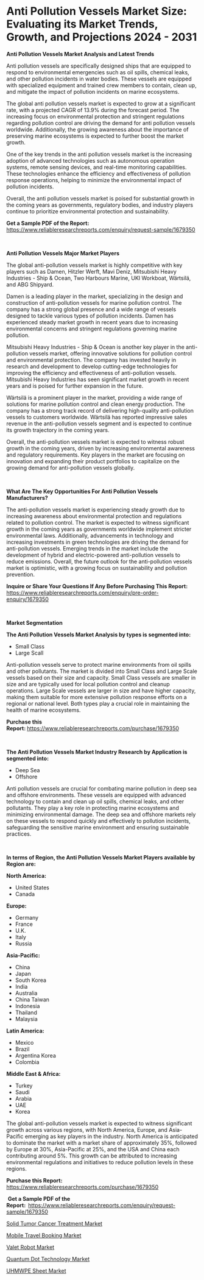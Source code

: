 <p><h1>Anti Pollution Vessels Market Size: Evaluating its Market Trends, Growth, and Projections 2024 - 2031</h1></p><p><strong>Anti Pollution Vessels Market Analysis and Latest Trends</strong></p>
<p><p>Anti pollution vessels are specifically designed ships that are equipped to respond to environmental emergencies such as oil spills, chemical leaks, and other pollution incidents in water bodies. These vessels are equipped with specialized equipment and trained crew members to contain, clean up, and mitigate the impact of pollution incidents on marine ecosystems.</p><p>The global anti pollution vessels market is expected to grow at a significant rate, with a projected CAGR of 13.9% during the forecast period. The increasing focus on environmental protection and stringent regulations regarding pollution control are driving the demand for anti pollution vessels worldwide. Additionally, the growing awareness about the importance of preserving marine ecosystems is expected to further boost the market growth.</p><p>One of the key trends in the anti pollution vessels market is the increasing adoption of advanced technologies such as autonomous operation systems, remote sensing devices, and real-time monitoring capabilities. These technologies enhance the efficiency and effectiveness of pollution response operations, helping to minimize the environmental impact of pollution incidents.</p><p>Overall, the anti pollution vessels market is poised for substantial growth in the coming years as governments, regulatory bodies, and industry players continue to prioritize environmental protection and sustainability.</p></p>
<p><strong>Get a Sample PDF of the Report:&nbsp;</strong> <a href="https://www.reliableresearchreports.com/enquiry/request-sample/1679350">https://www.reliableresearchreports.com/enquiry/request-sample/1679350</a></p>
<p>&nbsp;</p>
<p><strong>Anti Pollution Vessels Major Market Players</strong></p>
<p><p>The global anti-pollution vessels market is highly competitive with key players such as Damen, Hitzler Werft, Mavi Deniz, Mitsubishi Heavy Industries - Ship & Ocean, Two Harbours Marine, UKI Workboat, Wärtsilä, and ABG Shipyard. </p><p>Damen is a leading player in the market, specializing in the design and construction of anti-pollution vessels for marine pollution control. The company has a strong global presence and a wide range of vessels designed to tackle various types of pollution incidents. Damen has experienced steady market growth in recent years due to increasing environmental concerns and stringent regulations governing marine pollution.</p><p>Mitsubishi Heavy Industries - Ship & Ocean is another key player in the anti-pollution vessels market, offering innovative solutions for pollution control and environmental protection. The company has invested heavily in research and development to develop cutting-edge technologies for improving the efficiency and effectiveness of anti-pollution vessels. Mitsubishi Heavy Industries has seen significant market growth in recent years and is poised for further expansion in the future.</p><p>Wärtsilä is a prominent player in the market, providing a wide range of solutions for marine pollution control and clean energy production. The company has a strong track record of delivering high-quality anti-pollution vessels to customers worldwide. Wärtsilä has reported impressive sales revenue in the anti-pollution vessels segment and is expected to continue its growth trajectory in the coming years.</p><p>Overall, the anti-pollution vessels market is expected to witness robust growth in the coming years, driven by increasing environmental awareness and regulatory requirements. Key players in the market are focusing on innovation and expanding their product portfolios to capitalize on the growing demand for anti-pollution vessels globally.</p></p>
<p>&nbsp;</p>
<p><strong>What Are The Key Opportunities For Anti Pollution Vessels Manufacturers?</strong></p>
<p><p>The anti-pollution vessels market is experiencing steady growth due to increasing awareness about environmental protection and regulations related to pollution control. The market is expected to witness significant growth in the coming years as governments worldwide implement stricter environmental laws. Additionally, advancements in technology and increasing investments in green technologies are driving the demand for anti-pollution vessels. Emerging trends in the market include the development of hybrid and electric-powered anti-pollution vessels to reduce emissions. Overall, the future outlook for the anti-pollution vessels market is optimistic, with a growing focus on sustainability and pollution prevention.</p></p>
<p><strong>Inquire or Share Your Questions If Any Before Purchasing This Report:</strong> <a href="https://www.reliableresearchreports.com/enquiry/pre-order-enquiry/1679350">https://www.reliableresearchreports.com/enquiry/pre-order-enquiry/1679350</a></p>
<p>&nbsp;</p>
<p><strong>Market Segmentation</strong></p>
<p><strong>The Anti Pollution Vessels Market Analysis by types is segmented into:</strong></p>
<p><ul><li>Small Class</li><li>Large Scall</li></ul></p>
<p><p>Anti-pollution vessels serve to protect marine environments from oil spills and other pollutants. The market is divided into Small Class and Large Scale vessels based on their size and capacity. Small Class vessels are smaller in size and are typically used for local pollution control and cleanup operations. Large Scale vessels are larger in size and have higher capacity, making them suitable for more extensive pollution response efforts on a regional or national level. Both types play a crucial role in maintaining the health of marine ecosystems.</p></p>
<p><strong>Purchase this Report:&nbsp;</strong><a href="https://www.reliableresearchreports.com/purchase/1679350">https://www.reliableresearchreports.com/purchase/1679350</a></p>
<p>&nbsp;</p>
<p><strong>The Anti Pollution Vessels Market Industry Research by Application is segmented into:</strong></p>
<p><ul><li>Deep Sea</li><li>Offshore</li></ul></p>
<p><p>Anti pollution vessels are crucial for combating marine pollution in deep sea and offshore environments. These vessels are equipped with advanced technology to contain and clean up oil spills, chemical leaks, and other pollutants. They play a key role in protecting marine ecosystems and minimizing environmental damage. The deep sea and offshore markets rely on these vessels to respond quickly and effectively to pollution incidents, safeguarding the sensitive marine environment and ensuring sustainable practices.</p></p>
<p>&nbsp;</p>
<p><strong>In terms of Region, the Anti Pollution Vessels Market Players available by Region are:</strong></p>
<p>
    <p> <strong> North America: </strong>
        <ul>
            <li>United States</li>
            <li>Canada</li>
        </ul>
        </p> 
    <p> <strong> Europe: </strong>
        <ul>
            <li>Germany</li>
            <li>France</li>
            <li>U.K.</li>
            <li>Italy</li>
            <li>Russia</li>
        </ul>
        </p> 
    <p> <strong> Asia-Pacific: </strong>
        <ul>
            <li>China</li>
            <li>Japan</li>
            <li>South Korea</li>
            <li>India</li>
            <li>Australia</li>
            <li>China Taiwan</li>
            <li>Indonesia</li>
            <li>Thailand</li>
            <li>Malaysia</li>
        </ul>
        </p> 
    <p> <strong> Latin America: </strong>
        <ul>
            <li>Mexico</li>
            <li>Brazil</li>
            <li>Argentina Korea</li>
            <li>Colombia</li>
        </ul>
        </p> 
    <p> <strong> Middle East & Africa: </strong>
        <ul>
            <li>Turkey</li>
            <li>Saudi</li>
            <li>Arabia</li>
            <li>UAE</li>
            <li>Korea</li>
        </ul>
    </p>
    </p>
<p><p>The global anti-pollution vessels market is expected to witness significant growth across various regions, with North America, Europe, and Asia-Pacific emerging as key players in the industry. North America is anticipated to dominate the market with a market share of approximately 35%, followed by Europe at 30%, Asia-Pacific at 25%, and the USA and China each contributing around 5%. This growth can be attributed to increasing environmental regulations and initiatives to reduce pollution levels in these regions.</p></p>
<p><strong>Purchase this Report: </strong><a href="https://www.reliableresearchreports.com/purchase/1679350">https://www.reliableresearchreports.com/purchase/1679350</a></p>
<p>&nbsp;<strong>Get a Sample PDF of the Report:&nbsp;&nbsp;</strong><a href="https://www.reliableresearchreports.com/enquiry/request-sample/1679350">https://www.reliableresearchreports.com/enquiry/request-sample/1679350</a></p>
<p><strong></strong></p>
<p><p><a href="https://medium.com/@macielind886/solid-tumor-cancer-treatment-market-trends-and-market-analysis-forecasted-for-period-2024-2031-4d195826e5f8">Solid Tumor Cancer Treatment Market</a></p><p><a href="https://medium.com/@macielind886/mobile-travel-booking-market-size-and-market-trends-complete-industry-overview-2024-to-2031-d07708aad7e0">Mobile Travel Booking Market</a></p><p><a href="https://medium.com/@macielind886/valet-robot-market-outlook-industry-overview-and-forecast-2024-to-2031-e5a649cf31b0">Valet Robot Market</a></p><p><a href="https://medium.com/@macielind886/quantum-dot-technology-market-trends-forecast-and-competitive-analysis-to-2031-5769667edb28">Quantum Dot Technology Market</a></p><p><a href="https://medium.com/@macielind886/uhmwpe-sheet-market-furnishes-information-on-market-share-market-trends-and-market-growth-bcbb4282e451">UHMWPE Sheet Market</a></p></p>